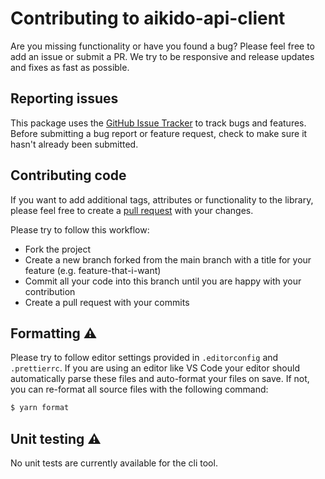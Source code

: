 # Contributing to aikido-api-client

Are you missing functionality or have you found a bug? Please feel free to add an issue or submit a PR. We try to be responsive and release updates and fixes as fast as possible.

## Reporting issues

This package uses the [GitHub Issue Tracker](https://github.com/AikidoSec/aikido-api-client/issues) to track bugs and features. Before submitting a bug report or feature request, check to make sure it hasn't already been submitted.

## Contributing code

If you want to add additional tags, attributes or functionality to the library, please feel free to create a [pull request](https://github.com/AikidoSec/aikido-api-client/pulls) with your changes.

Please try to follow this workflow:

- Fork the project
- Create a new branch forked from the main branch with a title for your feature (e.g. feature-that-i-want)
- Commit all your code into this branch until you are happy with your contribution
- Create a pull request with your commits

## Formatting ⚠️

Please try to follow editor settings provided in `.editorconfig` and `.prettierrc`. If you are using an editor like VS Code your editor should automatically parse these files and auto-format your files on save. If not, you can re-format all source files with the following command:

```sh
$ yarn format
```

## Unit testing ⚠️

No unit tests are currently available for the cli tool.
